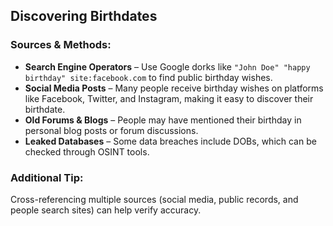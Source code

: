 ## Discovering Birthdates  

### Sources & Methods:  
- **Search Engine Operators** – Use Google dorks like `"John Doe" "happy birthday" site:facebook.com` to find public birthday wishes.  
- **Social Media Posts** – Many people receive birthday wishes on platforms like Facebook, Twitter, and Instagram, making it easy to discover their birthdate.  
- **Old Forums & Blogs** – People may have mentioned their birthday in personal blog posts or forum discussions.  
- **Leaked Databases** – Some data breaches include DOBs, which can be checked through OSINT tools.  

### Additional Tip:  
Cross-referencing multiple sources (social media, public records, and people search sites) can help verify accuracy.  
